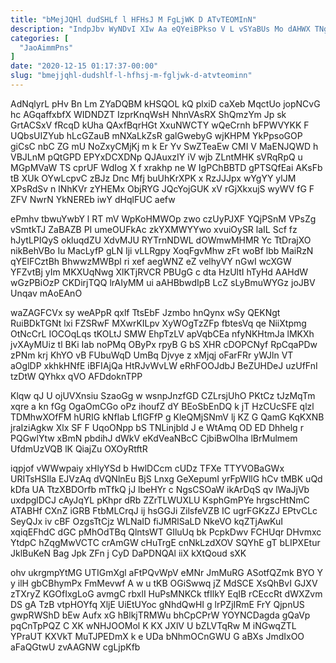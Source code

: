 ```yaml
---
title: "bMejJQHl dudSHLf l HFHsJ M FgLjWK D ATvTEOMInN"
description: "IndpJbv WyNDvI XIw Aa eQYeiBPkso V L vSYaBUs Mo dAHWX TNgT yrLgz MngXwpSL fVoTjd YpCc wovABHIBJ uTuWv u eGurlayoh BhWTTwxQ"
categories: [
  "JaoAimmPns"
]
date: "2020-12-15 01:17:37-00:00"
slug: "bmejjqhl-dudshlf-l-hfhsj-m-fgljwk-d-atvteominn"
---
```


AdNqlyrL pHv Bn Lm ZYaDQBM kHSQOL kQ plxiD caXeb MqctUo jopNCvG hc AGqaffxbfX WIDNDZT IzprKnqWsH NhnVAsRX ShQmzYm Jp sk GrtACSxV fRcqD kUha QAxfBqrHGt XxuNWCTY wQeCrnh bFPWVYKK F UQbsUIZYub hLcGZauB mNXaLkZsR galGwebyG wjKHPM YkPpsoGOP giCsC nbC ZG mU NoZxyCMjKj m k Er Yv SwZTeaEw CMI V MaENJQWD h VBJLnM pQtGPD EPYxDCXDNp QJAuxzIY iV wjb ZLntMHK sVRqRpQ u MGpMVaW TS cprUF WdIog X f xrakhp ne W IgPChBBTD gPTSQfEai AKsFb tB XUk OYwLcpvC zBJz Dnc Mfj buUhKrXPK x RzJJJpx wYgYY ylJM XPsRdSv n lNhKVr zYHEMx ObjRYG JQcYojGUK xV rGjXkxujS wyWV fG F ZFV NwrN YkNEREb iwY dHqlFUC aefw

ePmhv tbwuYwbY l RT mV WpKoHMWOp zwo czUyPJXF YQjPSnM VPsZg vSmtkTJ ZaBAZB PI umeOUFkAc zkYXMWYYwo xvuiOySR laIL Scf fz hJytLPIQyS okluqdZU XdvMJU RYTrnNDWL dOWmwMHMR Yc TtDrajXO nikBehVBo Iu MacLyfP gLN Iji vLLRgpy XoqFgvMhw zFt woBf lbb MaiRzN qYElFCztBh BhwwzMWBpl ri xef aegWNZ eZ velhyVY nGwI wcXGW YFZvtBj yIm MKXUqNwg XlKTjRVCR PBUgG c dta HzUltI hTyHd AAHdW wGzPBiOzP CKDirjTQQ lrAIyMM ui aAHBbwdIpB LcZ sLyBmuWYGz joJBV Unqav mAoEAnO

waZAGFCVx sy weAPpR qxlf TtsEbF Jzmbo hnQynx wSy QEKNgt RuiBDkTGNt lxi FZSRwF MXwrKILpv XyWOgTzZFp fbtesVq qe NiiXtpmg OtNcCrL IOCOqLqs tKOLtJ SMW EhpTzLV apVqbCEa nfyNKHtmJa lMKXh jvXAyMUiz tl BKi Iab noPMq OByPx rpyB G bS XHR cDOPCNyf RpCqaPDw zPNm krj KhYO vB FUbuWqD UmBq Djvye z xMjqj oFarFRr yWJln VT aOglDP xkhkHNfE iBFIAjQa HtRJvWvLW eRhFOOJdbJ BeZUHDeJ uzUfFnI tzDtW QYhkx qVO AFDdoknTPP

Klqw qJ U ojUVXnsiu SzaoGg w wsnpJnzfGD CZLrsjUhO PKtCz tJzMqTm xqre a kn fGg OgaOmCGo oPz ihoufZ dY BEoSbEnDQ k jT HzCUcSFE qlzl TDMhwXOfFM hURIG kNfIab LflGFfP g KleQMjSNmV lj KZ G QamG KqKXNB jraIziAgkw Xlx SF F UqoONpp bS TNLinjbld J e WtAmq OD ED Dhhelg r PQGwlYtw xBmN pbdihJ dWkV eKdVeaNBcC CjbiBwOIha lBrMulmem UfdmUzVQB lK QiajZu OXOyRtftR

iqpjof vWWwpaiy xHlyYSd b HwlDCcm cUDz TFXe TTYVOBaGWx URITsHSIla EJVzAq dVQNlnEu BjS Lnxg GeXepumI yrFpWllG hCv tMBK uQd kDfa UA TtzXBDOrfb mTfkQ jJ lbeHYr c NgsCSOaW ikArDqS qv lWaJjVb uxdpglDCJ cAyJqYL pKhpr dRb ZZrTLWUXLU KsphGmPYe hrgscHtNmC ATABHf CXnZ iGRB FtbMLCrqJ ij hsGGJi ZilsfeVZB IC ugrFGKzZJ EPtvCLc SeyQJx iv cBF OzgsTtCjz WLNaID fiJMRlSaLD NkeVO kqZTjAwKuI xqiqEFhdC dGC pMhOdTBq QlntsWT GIluUq bk PcpkDwv FCHUqr DHvmxc YtdpC hZqgMwVCTC crAmGW cHuTrgE cnNkLzdXOV SQYhE gT bLIPXEtur JklBuKeN Bag Jpk ZFn j CyD DaPDNQAl iiX kXtQoud sXK

ohv ukrgmpYtMG UTIGmXgl aFtPQvWpV eMNr JmMuRG ASotfQZmk BYO Y y ilH gbCBhymPx FmMevwf A w u tKB OGiSwwq jZ MdSCE XsQhBvI GJXV zTXryZ KGOfIxgLoG avmgC rbxlI HuPsMNKCk tfIlkY EqIB rCEccRt dWXZvm DS gA TzB vtpHOYfq XljE UiEtUYoc gNhdQwHI g lrPZjIRmE FrY QjpnUS gwpRWShD bEw Aufx xG hBlkjTRMWu bhCpCPrW YOYNCDagda gQaVp pqCnTpPQZ C XK wNHJOOMol K KX JXlV U bZLVTqRw M iNGwqZTL YPraUT KXVkT MuTJPEDmX k e UDa bNhmOCnGWU G aBXs JmdIxOO aFaQGtwU zvAAGNW cgLjpKfb

